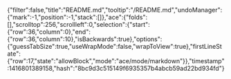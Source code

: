 {"filter":false,"title":"README.md","tooltip":"/README.md","undoManager":{"mark":-1,"position":-1,"stack":[]},"ace":{"folds":[],"scrolltop":256,"scrollleft":0,"selection":{"start":{"row":36,"column":0},"end":{"row":36,"column":10},"isBackwards":true},"options":{"guessTabSize":true,"useWrapMode":false,"wrapToView":true},"firstLineState":{"row":17,"state":"allowBlock","mode":"ace/mode/markdown"}},"timestamp":1416801389158,"hash":"8bc9d3c515149f6935357b4abcb59ad22bd934fd"}